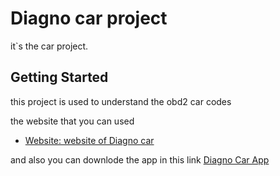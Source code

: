 # Diagno car project

it`s the car project.

## Getting Started

this project is used to understand the obd2 car codes 

the website that you can used 

- [Website: website of Diagno car](http://diagnocar.rf.gd/)

and also you can downlode the app in this link
[Diagno Car App](https://drive.google.com/file/d/1LsTavvPuPGkgmQa2UAi5ADbybdk0AADm/view)


